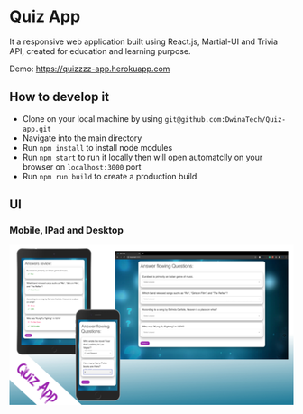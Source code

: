 # Quiz App

It a responsive web application built using React.js, Martial-UI and Trivia API, created for education and learning purpose.

Demo: https://quizzzz-app.herokuapp.com

## How to develop it

- Clone on your local machine by using `git@github.com:DwinaTech/Quiz-app.git`
- Navigate into the main directory
- Run `npm install` to install node modules
- Run `npm start` to run it locally then will open automatclly on your browser on `localhost:3000` port
- Run `npm run build` to create a production build

## UI

### Mobile, IPad and Desktop

<img src="https://github.com/DwinaTech/public-images/blob/main/quiz-app.jpg?raw=true" alt="website-image" />
